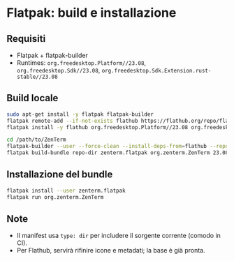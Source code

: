 # Flatpak: build e installazione

## Requisiti
- Flatpak + flatpak-builder
- Runtimes: `org.freedesktop.Platform//23.08`, `org.freedesktop.Sdk//23.08`, `org.freedesktop.Sdk.Extension.rust-stable//23.08`

## Build locale
```bash
sudo apt-get install -y flatpak flatpak-builder
flatpak remote-add --if-not-exists flathub https://flathub.org/repo/flathub.flatpakrepo
flatpak install -y flathub org.freedesktop.Platform//23.08 org.freedesktop.Sdk//23.08 org.freedesktop.Sdk.Extension.rust-stable//23.08

cd /path/to/ZenTerm
flatpak-builder --user --force-clean --install-deps-from=flathub --repo=repo-dir build-dir packaging/flatpak/zenterm.flatpak.yaml
flatpak build-bundle repo-dir zenterm.flatpak org.zenterm.ZenTerm 23.08
```

## Installazione del bundle
```bash
flatpak install --user zenterm.flatpak
flatpak run org.zenterm.ZenTerm
```

## Note
- Il manifest usa `type: dir` per includere il sorgente corrente (comodo in CI).
- Per Flathub, servirà rifinire icone e metadati; la base è già pronta.
